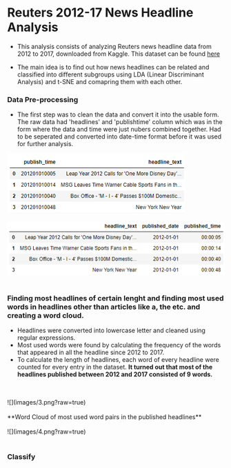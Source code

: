 # Reuters 2012-17 News Headline Analysis

* This analysis consists of analyzing Reuters news headline data from 2012 to 2017, downloaded from Kaggle. This dataset can be found [here](https://www.kaggle.com/therohk/reuters-news-wire-archive/data)

* The main idea is to find out how news headlines can be related and classified into different subgroups using LDA (Linear Discriminant Analysis) and t-SNE and comapring them with each other.

### Data Pre-processing

* The first step was to clean the data and convert it into the usable form. The raw data had 'headlines' and 'publishtime' column which was in the form where the data and time were just nubers combined together. Had to be seperated and converted into date-time format before it was used for further analysis.

![](images/1.png?raw=true)
<br>
<br>
![](images/2.png?raw=true)
<br>
<br>

### Finding most headlines of certain lenght and finding most used words in headlines other than articles like a, the etc. and creating a word cloud.
* Headlines were converted into lowercase letter and cleaned using regular expressions.
* Most used words were found by calculating the frequency of the words that appeared in all the headline since 2012 to 2017.
* To calculate the length of headlines, each word of every headline were counted for every entry in the dataset.
**It turned out that most of the headlines published between 2012 and 2017 consisted of 9 words.**
<br>
<br>
![](images/3.png?raw=true)
<br>
<br>
**Word Cloud of most used word pairs in the published headlines**
<br>
<br>
![](images/4.png?raw=true)
<br>
<br>

### Classify

